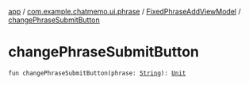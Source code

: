 [app](../../index.md) / [com.example.chatmemo.ui.phrase](../index.md) / [FixedPhraseAddViewModel](index.md) / [changePhraseSubmitButton](./change-phrase-submit-button.md)

# changePhraseSubmitButton

`fun changePhraseSubmitButton(phrase: `[`String`](https://kotlinlang.org/api/latest/jvm/stdlib/kotlin/-string/index.html)`): `[`Unit`](https://kotlinlang.org/api/latest/jvm/stdlib/kotlin/-unit/index.html)